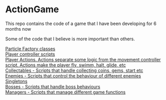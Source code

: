 # ActionGame
This repo contains the code of a game that I have been developing for 6 months now

Some of the code that I believe is more important than others.

[Particle Factory classes](https://github.com/Hir-o/ActionGame/tree/main/AbstractFactory/Particles)<br>
[Player controller scripts](https://github.com/Hir-o/ActionGame/tree/main/Scripts/Player)<br>
[Player Actions. Actions separate some logic from the movement controller script. Actions make the player fly, swimm, halt, glide, etc](https://github.com/Hir-o/ActionGame/tree/main/Scripts/Player/Actions)<br>
[Collectables - Scripts that handle collecting coins, gems, start etc](https://github.com/Hir-o/ActionGame/tree/main/Scripts/Collectables)<br>
[Enemies - Scripts that control the behaviour of different enemies](https://github.com/Hir-o/ActionGame/tree/main/Scripts/Enemies)<br>
[Singletons](https://github.com/Hir-o/ActionGame/tree/main/Scripts/Singletons)<br>
[Bosses - Scripts that handle boss behaviours](https://github.com/Hir-o/ActionGame/tree/main/Scripts/Boss)<br>
[Managers - Scripts that manage different game functions](https://github.com/Hir-o/ActionGame/tree/main/Scripts/Managers)<br>
